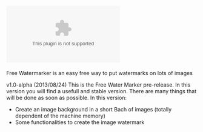 ![FreeWatermarker](freewatermarker.rafaelcorreia.com)
===============


Free Watermarker is an easy free way to put watermarks on lots of images


v1.0-alpha (2013/08/24)
This is the Free Water Marker pre-release. In this version you will find a usefull and stable version. There are many things that will be done as soon as possible.
In this version:
- Create an image background in a short Bach of images (totally dependent of the machine memory)
- Some functionalities to create the image watermark
